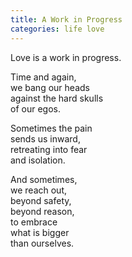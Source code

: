 ```yaml
---
title: A Work in Progress
categories: life love
---
```


Love is a work in progress.

Time and again,  
we bang our heads  
against the hard skulls  
of our egos.

Sometimes the pain  
sends us inward,  
retreating into fear  
and isolation.

And sometimes,  
we reach out,  
beyond safety,  
beyond reason,  
to embrace  
what is bigger   
than ourselves.
